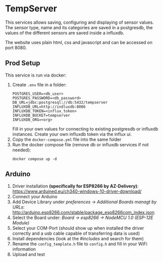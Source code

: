 # TempServer

This services allows saving, configuring and displaying of sensor values. The sensor type, name and its categories are saved in a postgresdb,
the values of the different sensors are saved inside a influxdb.

The website uses plain html, css and javascript and can be accessed on port 8080. 

## Prod Setup

This service is run via docker:

1. Create `.env` file in a folder:
    ```
    POSTGRES_USER=<db_user>
    POSTGRES_PASSWORD=<db_password>
    DB_URL=jdbc:postgresql://db:5432/tempserver
    INFLUXDB_URL=http://indluxdb:8086
    INFLUXDB_TOKEN=<influx_token>
    INFLUXDB_BUCKET=tempserver
    INFLUXDB_ORG=<org>
   ```
   Fill in your own values for connecting to existing postgresdb or influxdb instances. Create your own influxdb token via the influx ui.
2. Copy the `docker-compose.yml` file into the same folder
3. Run the docker compose file (remove db or influxdb services if not needed):
   ```shell
   docker compose up -d
   ```

## Arduino

1. Driver installation **(specifically for ESP8266 by AZ-Delivery)**: https://www.arduined.eu/ch340-windows-10-driver-download/ 
2. Connect your Arduino
3. Add Device Library under *preferences -> Additional Boards managt by URLs*: http://arduino.esp8266.com/stable/package_esp8266com_index.json
4. Select the Board under: *Board -> esp8266 -> NodeMCU 1.0 (ESP-12E Module)*
5. Select your COM-Port (should show up when installed the driver correctly and a usb cable capable of transferring data is used)
6. Install dependencies (look at the *#includes* and search for them)
7. Rename the `config_template.h` file to `config.h` and fill in your WiFi information
8. Upload and test
